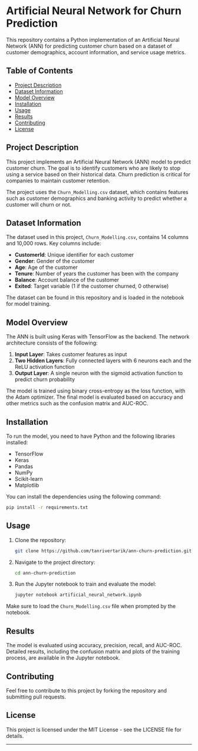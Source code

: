 # Artificial Neural Network for Churn Prediction

This repository contains a Python implementation of an Artificial Neural Network (ANN) for predicting customer churn based on a dataset of customer demographics, account information, and service usage metrics.

## Table of Contents
- [Project Description](#project-description)
- [Dataset Information](#dataset-information)
- [Model Overview](#model-overview)
- [Installation](#installation)
- [Usage](#usage)
- [Results](#results)
- [Contributing](#contributing)
- [License](#license)

## Project Description
This project implements an Artificial Neural Network (ANN) model to predict customer churn. The goal is to identify customers who are likely to stop using a service based on their historical data. Churn prediction is critical for companies to maintain customer retention.

The project uses the `Churn_Modelling.csv` dataset, which contains features such as customer demographics and banking activity to predict whether a customer will churn or not.

## Dataset Information
The dataset used in this project, `Churn_Modelling.csv`, contains 14 columns and 10,000 rows. Key columns include:
- **CustomerId**: Unique identifier for each customer
- **Gender**: Gender of the customer
- **Age**: Age of the customer
- **Tenure**: Number of years the customer has been with the company
- **Balance**: Account balance of the customer
- **Exited**: Target variable (1 if the customer churned, 0 otherwise)

The dataset can be found in this repository and is loaded in the notebook for model training.

## Model Overview
The ANN is built using Keras with TensorFlow as the backend. The network architecture consists of the following:
1. **Input Layer**: Takes customer features as input
2. **Two Hidden Layers**: Fully connected layers with 6 neurons each and the ReLU activation function
3. **Output Layer**: A single neuron with the sigmoid activation function to predict churn probability

The model is trained using binary cross-entropy as the loss function, with the Adam optimizer. The final model is evaluated based on accuracy and other metrics such as the confusion matrix and AUC-ROC.

## Installation
To run the model, you need to have Python and the following libraries installed:
- TensorFlow
- Keras
- Pandas
- NumPy
- Scikit-learn
- Matplotlib

You can install the dependencies using the following command:
```bash
pip install -r requirements.txt
```

## Usage
1. Clone the repository:
   ```bash
   git clone https://github.com/tanrivertarik/ann-churn-prediction.git
   ```
2. Navigate to the project directory:
   ```bash
   cd ann-churn-prediction
   ```
3. Run the Jupyter notebook to train and evaluate the model:
   ```bash
   jupyter notebook artificial_neural_network.ipynb
   ```

Make sure to load the `Churn_Modelling.csv` file when prompted by the notebook.

## Results
The model is evaluated using accuracy, precision, recall, and AUC-ROC. Detailed results, including the confusion matrix and plots of the training process, are available in the Jupyter notebook.

## Contributing
Feel free to contribute to this project by forking the repository and submitting pull requests.

## License
This project is licensed under the MIT License - see the LICENSE file for details.

---
